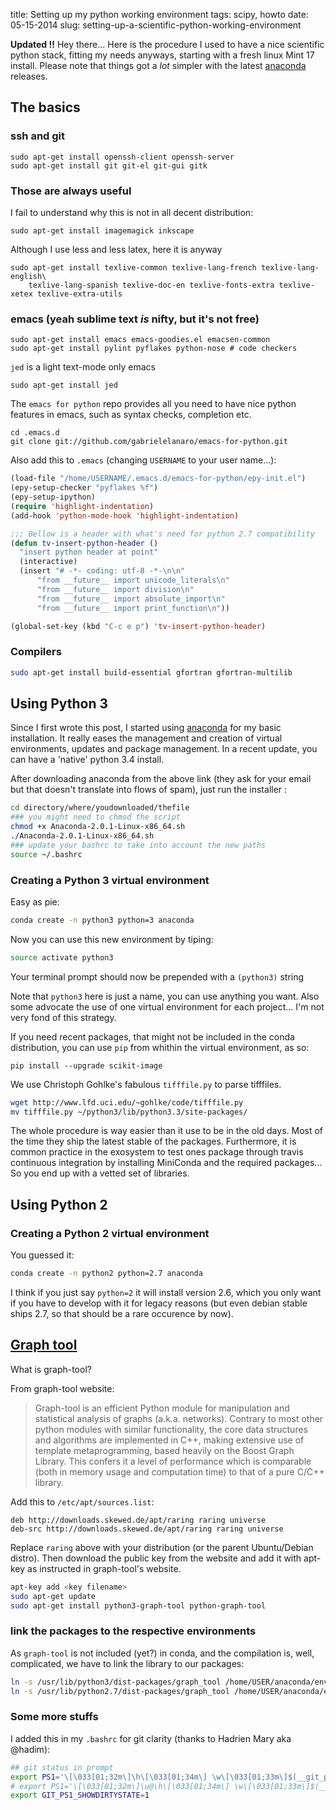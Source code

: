 title: Setting up my python working environment
tags: scipy, howto
date: 05-15-2014
slug: setting-up-a-scientific-python-working-environment


**Updated !!** Hey there... Here is the procedure I used to have a
nice scientific python stack, fitting my needs anyways, starting with
a fresh linux Mint 17 install. Please note that things got a _lot_
simpler with the latest
[anaconda](https://store.continuum.io/cshop/anaconda/) releases.

<!-- TEASER_END -->

## The basics

### ssh and git

	sudo apt-get install openssh-client openssh-server
	sudo apt-get install git git-el git-gui gitk

### Those are always useful

I fail to understand why this is not in all decent distribution:

	sudo apt-get install imagemagick inkscape

Although I use less and less latex, here it is anyway

	sudo apt-get install texlive-common texlive-lang-french texlive-lang-english\
		texlive-lang-spanish texlive-doc-en texlive-fonts-extra texlive-xetex texlive-extra-utils

### emacs (yeah sublime text *is* nifty, but it's not free)

	sudo apt-get install emacs emacs-goodies.el emacsen-common
	sudo apt-get install pylint pyflakes python-nose # code checkers

`jed` is a light text-mode only emacs

	sudo apt-get install jed

The `emacs for python` repo provides all you need to have nice python features
in emacs, such as syntax checks, completion etc.

	cd .emacs.d
	git clone git://github.com/gabrielelanaro/emacs-for-python.git

Also add this to `.emacs` (changing `USERNAME` to your user name...):

``` lisp
(load-file "/home/USERNAME/.emacs.d/emacs-for-python/epy-init.el")
(epy-setup-checker "pyflakes %f")
(epy-setup-ipython)
(require 'highlight-indentation)
(add-hook 'python-mode-hook 'highlight-indentation)

;;; Bellow is a header with what's need for python 2.7 compatibility
(defun tv-insert-python-header ()
  "insert python header at point"
  (interactive)
  (insert "# -*- coding: utf-8 -*-\n\n"
	  "from __future__ import unicode_literals\n"
	  "from __future__ import division\n"
	  "from __future__ import absolute_import\n"
	  "from __future__ import print_function\n"))

(global-set-key (kbd "C-c e p") 'tv-insert-python-header)
```

### Compilers

``` bash
sudo apt-get install build-essential gfortran gfortran-multilib
```


## Using Python 3

Since I first wrote this post, I started using [anaconda](https://store.continuum.io/cshop/anaconda/) for my basic installation. It really eases the management and creation of virtual environments, updates and package management. In a recent update, you can have a 'native' python 3.4 install.


After downloading anaconda from the above link (they ask for your
email but that doesn't translate into flows of spam), just run the
installer :

```bash
cd directory/where/youdownloaded/thefile
### you might need to chmod the script
chmod +x Anaconda-2.0.1-Linux-x86_64.sh
./Anaconda-2.0.1-Linux-x86_64.sh
### update your bashrc to take into account the new paths
source ~/.bashrc
```


### Creating a Python 3 virtual environment

Easy as pie:
```bash
conda create -n python3 python=3 anaconda
```
Now you can use this new environment by tiping:

```bash
source activate python3
```

Your terminal prompt should now be prepended with a `(python3)` string

Note that `python3` here is just a name, you can use anything you want. Also some advocate the use of one virtual environment for each project... I'm not very fond of this strategy.

If you need recent packages, that might not be included in the conda distribution, you can use `pip` from whithin the virtual environment, as so:

```
pip install --upgrade scikit-image
```

We use Christoph Gohlke's fabulous `tifffile.py` to parse tifffiles.

``` bash
wget http://www.lfd.uci.edu/~gohlke/code/tifffile.py
mv tifffile.py ~/python3/lib/python3.3/site-packages/
```

The whole procedure is way easier than it use to be in the old days. Most of the time they ship the latest stable of the packages. Furthermore, it is common practice in the exosystem to test ones package through travis continuous integration by installing MiniConda and the required packages... So you end up with a vetted set of libraries.



## Using Python 2

### Creating a Python 2 virtual environment

You guessed it:

```bash
conda create -n python2 python=2.7 anaconda
```

I think if you just say `python=2` it will install version 2.6, which you only want if you have to develop with it for legacy reasons (but even debian stable ships 2.7, so that should be a rare occurence by now).


## [Graph tool](http://graph-tool.skewed.de)


What is graph-tool?

From graph-tool website:

> Graph-tool is an efficient Python module for manipulation and  statistical analysis of graphs (a.k.a. networks). Contrary to most other python modules with similar functionality, the core data structures and algorithms are implemented in C++, making extensive use of template metaprogramming, based heavily on the Boost Graph Library. This confers it a level of performance which is comparable (both in memory usage and computation time) to that of a pure C/C++ library.

Add this to `/etc/apt/sources.list`:

	deb http://downloads.skewed.de/apt/raring raring universe
	deb-src http://downloads.skewed.de/apt/raring raring universe

Replace `raring` above with your distribution (or the parent Ubuntu/Debian distro).
Then download the public key from the website and add it with apt-key
as instructed in graph-tool's website.

``` bash
apt-key add <key filename>
sudo apt-get update
sudo apt-get install python3-graph-tool python-graph-tool
```

### link the packages to the respective environments

As `graph-tool` is not included (yet?) in conda, and the compilation is, well, complicated, we have to link the library to our packages:

```bash
ln -s /usr/lib/python3/dist-packages/graph_tool /home/USER/anaconda/envs/python3/lib/python3.4/site-packages/graph_tool
ln -s /usr/lib/python2.7/dist-packages/graph_tool /home/USER/anaconda/envs/python2/lib/python2.7/site-packages/graph_tool
```

### Some more stuffs

I added this in my `.bashrc` for git clarity (thanks to Hadrien Mary
aka @hadim):

```bash
## git status in prompt
export PS1='\[\033[01;32m\]\h\[\033[01;34m\] \w\[\033[01;33m\]$(__git_ps1)\[\033[01;34m\] \$\[\033[00m\] '
# export PS1='\[\033[01;32m\]\u@\h\[\033[01;34m\] \w\[\033[01;33m\]$(__git_ps1)\[\033[01;34m\] \$\[\033[00m\] '
export GIT_PS1_SHOWDIRTYSTATE=1
```
